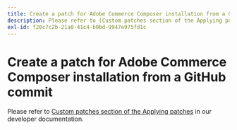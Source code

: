```yaml
---
title: Create a patch for Adobe Commerce Composer installation from a GitHub commit
description: Please refer to [Custom patches section of the Applying patches](https://devdocs.magento.com/guides/v2.3/comp-mgr/patching.html#custom-patches) in our developer documentation.
exl-id: f20c7c2b-21a0-41c4-b0bd-9947e975fd1c
---
```

# Create a patch for Adobe Commerce Composer installation from a GitHub commit

Please refer to [Custom patches section of the Applying patches](https://devdocs.magento.com/guides/v2.3/comp-mgr/patching.html#custom-patches) in our developer documentation.
